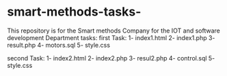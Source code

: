 # smart-methods-tasks-
This repository is for the Smart methods Company for the IOT and software development Department tasks:
first Task:
1- index1.html
2- index1.php
3- result.php
4- motors.sql
5- style.css

second Task:
1- index2.html
2- index2.php
3- resul2.php
4- control.sql
5- style.css
